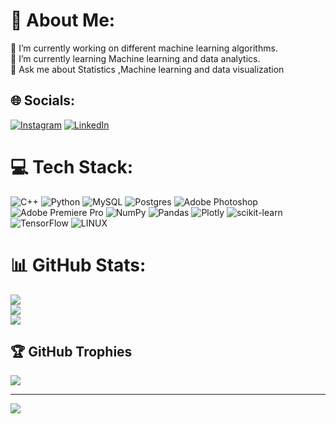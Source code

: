 # 💫 About Me:
🔭 I’m currently working on different machine learning algorithms.<br>🌱 I’m currently learning Machine learning and data analytics.<br>💬 Ask me about Statistics ,Machine learning and data visualization<br>


## 🌐 Socials:
[![Instagram](https://img.shields.io/badge/Instagram-%23E4405F.svg?logo=Instagram&logoColor=white)](https://instagram.com/abhi_s_m03) [![LinkedIn](https://img.shields.io/badge/LinkedIn-%230077B5.svg?logo=linkedin&logoColor=white)](https://linkedin.com/in/AbhishekMandave) 

# 💻 Tech Stack:
![C++](https://img.shields.io/badge/c++-%2300599C.svg?style=for-the-badge&logo=c%2B%2B&logoColor=white) ![Python](https://img.shields.io/badge/python-3670A0?style=for-the-badge&logo=python&logoColor=ffdd54) ![MySQL](https://img.shields.io/badge/mysql-%2300f.svg?style=for-the-badge&logo=mysql&logoColor=white) ![Postgres](https://img.shields.io/badge/postgres-%23316192.svg?style=for-the-badge&logo=postgresql&logoColor=white) ![Adobe Photoshop](https://img.shields.io/badge/adobephotoshop-%2331A8FF.svg?style=for-the-badge&logo=adobephotoshop&logoColor=white) ![Adobe Premiere Pro](https://img.shields.io/badge/Adobe%20Premiere%20Pro-9999FF.svg?style=for-the-badge&logo=Adobe%20Premiere%20Pro&logoColor=white) ![NumPy](https://img.shields.io/badge/numpy-%23013243.svg?style=for-the-badge&logo=numpy&logoColor=white) ![Pandas](https://img.shields.io/badge/pandas-%23150458.svg?style=for-the-badge&logo=pandas&logoColor=white) ![Plotly](https://img.shields.io/badge/Plotly-%233F4F75.svg?style=for-the-badge&logo=plotly&logoColor=white) ![scikit-learn](https://img.shields.io/badge/scikit--learn-%23F7931E.svg?style=for-the-badge&logo=scikit-learn&logoColor=white) ![TensorFlow](https://img.shields.io/badge/TensorFlow-%23FF6F00.svg?style=for-the-badge&logo=TensorFlow&logoColor=white) ![LINUX](https://img.shields.io/badge/Linux-FCC624?style=for-the-badge&logo=linux&logoColor=black)
# 📊 GitHub Stats:
![](https://github-readme-stats.vercel.app/api?username=Abhism07&theme=dark&hide_border=false&include_all_commits=true&count_private=true)<br/>
![](https://github-readme-streak-stats.herokuapp.com/?user=Abhism07&theme=dark&hide_border=false)<br/>
![](https://github-readme-stats.vercel.app/api/top-langs/?username=Abhism07&theme=dark&hide_border=false&include_all_commits=true&count_private=true&layout=compact)

## 🏆 GitHub Trophies
![](https://github-profile-trophy.vercel.app/?username=Abhism07&theme=radical&no-frame=false&no-bg=true&margin-w=4)

---
[![](https://visitcount.itsvg.in/api?id=Abhism07&icon=0&color=0)](https://visitcount.itsvg.in)

<!-- Proudly created with GPRM ( https://gprm.itsvg.in ) -->
